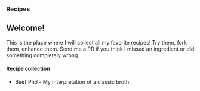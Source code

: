 ### Recipes
## Welcome!
This is the place where I will collect all my favorite recipes! Try them, fork them, enhance them. Send me a PR if you think I missed an ingredient or did something completely wrong.
#### Recipe collection <a id="toc"></a>
+ Beef Phở - My interpretation of a classic broth
